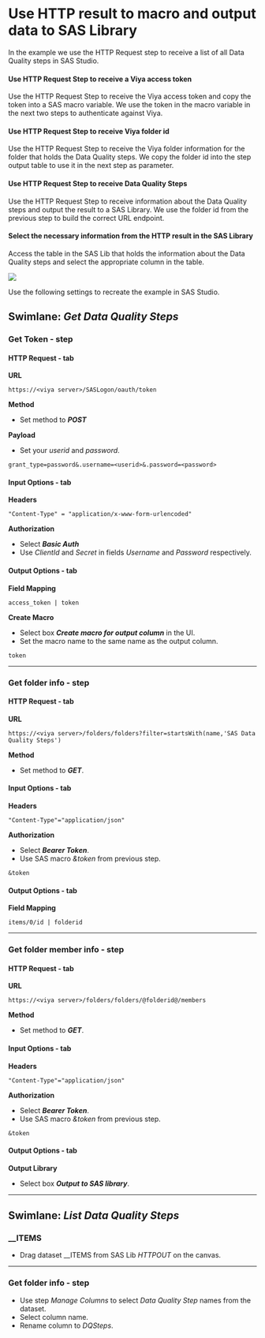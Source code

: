 # Use HTTP result to macro and output data to SAS Library
In the example we use the HTTP Request step to receive a list of all Data Quality steps in SAS Studio.<br>
#### Use HTTP Request Step to receive a Viya access token
Use the HTTP Request Step to receive the Viya access token and copy the token into a SAS macro variable. We use the token in the macro variable in the next two steps to authenticate against Viya.
#### Use HTTP Request Step to receive Viya folder id
Use the HTTP Request Step to receive the Viya folder information for the folder that holds the Data Quality steps. We copy the folder id into the step output table to use it in the next step as parameter.
#### Use HTTP Request Step to receive Data Quality Steps
Use the HTTP Request Step to receive information about the Data Quality steps and output the result to a SAS Library. We use the folder id from the previous step to build the correct URL endpoint.
#### Select the necessary information from the HTTP result in the SAS Library
Access the table in the SAS Lib that holds the information about the Data Quality steps and select the appropriate column in the table.

![](../../img/HTTPRequest_ex4.gif)

Use the following settings to recreate the example in SAS Studio.

## Swimlane: *Get Data Quality Steps*

### Get Token - step
#### HTTP Request - tab
**URL**
```
https://<viya server>/SASLogon/oauth/token
```
**Method**<br>
* Set method to ***POST***
  
**Payload**<br>
* Set your *userid* and *password*.
```
grant_type=password&.username=<userid>&.password=<password>
```
#### Input Options - tab
**Headers**
```
"Content-Type" = "application/x-www-form-urlencoded"
```
**Authorization**<br>
* Select ***Basic Auth***
* Use *ClientId* and *Secret* in fields *Username* and *Password* respectively.

#### Output Options - tab
**Field Mapping**
```
access_token | token
```
**Create Macro**
* Select box ***Create macro for output column*** in the UI.
* Set the macro name to the same name as the output column.
```
token
```

---

### Get folder info - step
#### HTTP Request - tab
**URL**
```
https://<viya server>/folders/folders?filter=startsWith(name,'SAS Data Quality Steps')
```
**Method**<br>
* Set method to ***GET***.
#### Input Options - tab
**Headers**
```
"Content-Type"="application/json"
```
**Authorization**<br>
* Select ***Bearer Token***.
* Use SAS macro *&token* from previous step.
```
&token
```
#### Output Options - tab
**Field Mapping**
```
items/0/id | folderid
```

---

### Get folder member info - step
#### HTTP Request - tab
**URL**
```
https://<viya server>/folders/folders/@folderid@/members
```
**Method**<br>
* Set method to ***GET***.
#### Input Options - tab
**Headers**
```
"Content-Type"="application/json"
```
**Authorization**<br>
* Select ***Bearer Token***.
* Use SAS macro *&token* from previous step.
```
&token
```
#### Output Options - tab
**Output Library**
* Select box ***Output to SAS library***.

---

## Swimlane: *List Data Quality Steps*
### __ITEMS
* Drag dataset __ITEMS from SAS Lib *HTTPOUT* on the canvas.

---

### Get folder info - step
* Use step *Manage Columns* to select *Data Quality Step* names from the dataset.
* Select column name.
* Rename column to *DQSteps*.
